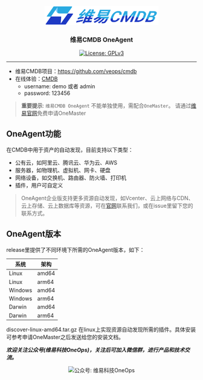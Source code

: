 
<p align="center">
  <a href="https://veops.cn"><img src="images/logo.png" alt="维易CMDB" width="300"/></a>
</p>
<h3 align="center">维易CMDB OneAgent</h3>
<p align="center">
  <a href="https://github.com/veops/cmdb/blob/master/LICENSE"><img src="https://img.shields.io/badge/License-AGPLv3-brightgreen" alt="License: GPLv3"></a>
</p>

------------------------------

- 维易CMDB项目：https://github.com/veops/cmdb
- 在线体验：<a href="https://cmdb.veops.cn" target="_blank">CMDB</a>
  - username: demo 或者 admin
  - password: 123456

> **重要提示**: `维易CMDB OneAgent` 不能单独使用，需配合`OneMaster`。
> 请通过[维易官网](https://veops.cn/user/login?redirect=%2Fapply)免费申请OneMaster

## OneAgent功能

在CMDB中用于资产的自动发现，目前支持以下类型：
- 公有云，如阿里云、腾讯云、华为云、AWS
- 服务器，如物理机、虚拟机、网卡、硬盘
- 网络设备，如交换机、路由器、防火墙、打印机
- 插件，用户可自定义

> OneAgent企业版支持更多资源自动发现，如Vcenter、云上网络与CDN、云上存储、云上数据库等资源，可在[官网](https://veops.cn/#hero)联系我们，或在issue里留下您的联系方式。

## OneAgent版本

release里提供了不同环境下所需的OneAgent版本，如下：

| 系统      | 架构     | 
|---------|--------|
| Linux   | amd64  | 
| Linux   | arm64  | 
| Windows | amd64  | 
| Windows | arm64  | 
| Darwin  | amd64  | 
| Darwin  | arm64  | 

discover-linux-amd64.tar.gz 在linux上实现资源自动发现所需的插件。具体安装可参考申请OneMaster之后发送给您的安装文档。

_**欢迎关注公众号(维易科技OneOps)，关注后可加入微信群，进行产品和技术交流。**_

<p align="center">
  <img src="images/wechat.png)" alt="公众号: 维易科技OneOps" />
</p>
